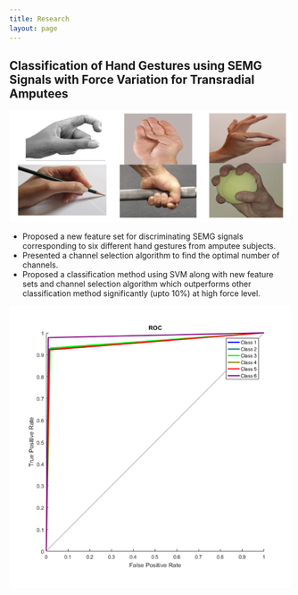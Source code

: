 ```yaml
---
title: Research
layout: page
---
```


## Classification of Hand Gestures using SEMG Signals with Force Variation for Transradial Amputees

![gesture](thesis_image.png)
- Proposed a new feature set for discriminating SEMG signals corresponding to six different hand gestures from amputee subjects.
- Presented a channel selection algorithm to find the optimal number of channels.
- Proposed a classification method using SVM along with new feature sets and channel selection algorithm which outperforms other classification method significantly (upto 10%) at high force level.

![ROC](ROC.png)
